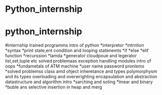# Python_internship
# python_internship
#internship trained programms
intro of python
*interpretor
*intrntion
*syntax
*print state,ent
condition and looping statenemts
*if
*else
*elif
function
*recurssion
*lamda
*generator cloudpoue and legerator
list,set,tuple etc
solved problemaas
exception handling 
modules
intro of oops
*fundametals of ATM machine
*user name password pronlems
*solved problemss
class amd ohject
inheretance and types
polymorphysm and its types
overloading and overwrighting
encapsulation and abstraction
datastructure and algorithm intro
*sarching and soting
*linear and binary
*buble ans selective
insertion in heap and merg
